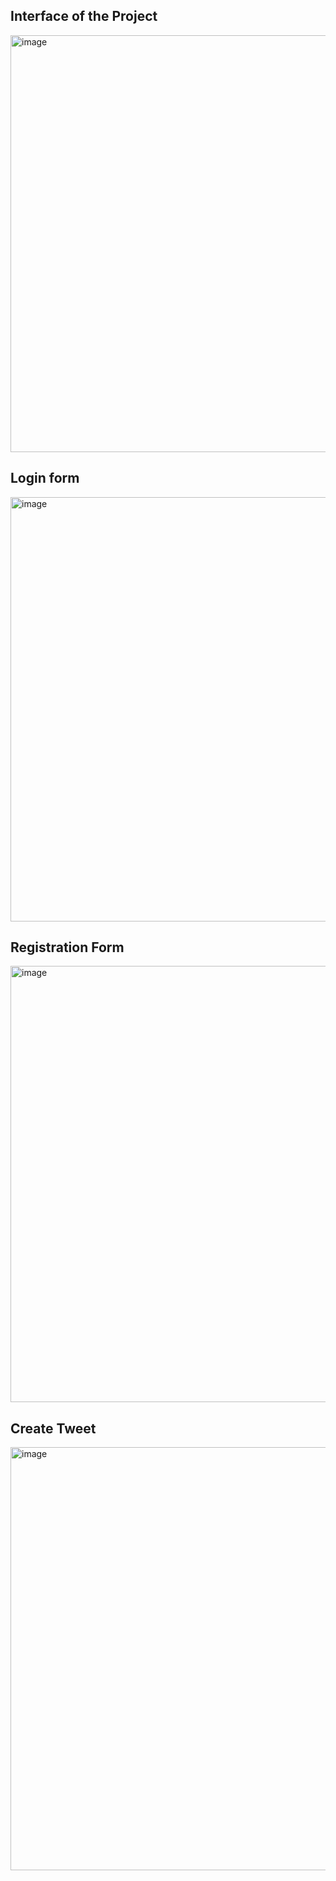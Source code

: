 ## Interface of the Project
<img width="1590" height="667" alt="image" src="https://github.com/user-attachments/assets/de992795-ea8c-43cb-957d-a867f3737977" />

## Login form
<img width="1600" height="679" alt="image" src="https://github.com/user-attachments/assets/7dd516a7-dc9e-414f-8398-587c8d74c5f0" />

## Registration Form
<img width="1600" height="698" alt="image" src="https://github.com/user-attachments/assets/04a33e31-9000-405d-9833-a275d3eaca76" />

## Create Tweet
<img width="1600" height="677" alt="image" src="https://github.com/user-attachments/assets/21a911f0-2b0a-48f7-b0ff-27da754cac04" />

